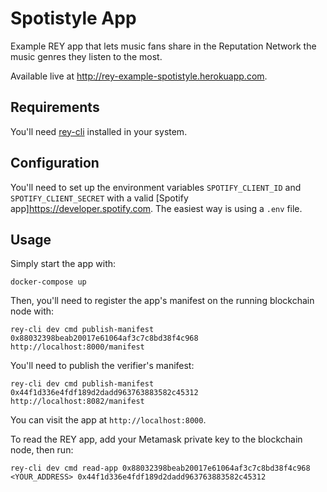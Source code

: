 Spotistyle App
==============

Example REY app that lets music fans share in the Reputation Network the music genres they listen to the most.

Available live at http://rey-example-spotistyle.herokuapp.com.

Requirements
------------

You'll need [rey-cli](http://github.com/reputation-network/rey-cli) installed in your system.

Configuration
-------------

You'll need to set up the environment variables `SPOTIFY_CLIENT_ID` and `SPOTIFY_CLIENT_SECRET` with a valid [Spotify app]<https://developer.spotify.com>. The easiest way is using a `.env` file.

Usage
-----

Simply start the app with:

    docker-compose up

Then, you'll need to register the app's manifest on the running blockchain node with:

    rey-cli dev cmd publish-manifest 0x88032398beab20017e61064af3c7c8bd38f4c968 http://localhost:8000/manifest

You'll need to publish the verifier's manifest:

    rey-cli dev cmd publish-manifest 0x44f1d336e4fdf189d2dadd963763883582c45312 http://localhost:8082/manifest

You can visit the app at `http://localhost:8000`.

To read the REY app, add your Metamask private key to the blockchain node, then run:

    rey-cli dev cmd read-app 0x88032398beab20017e61064af3c7c8bd38f4c968 <YOUR_ADDRESS> 0x44f1d336e4fdf189d2dadd963763883582c45312
